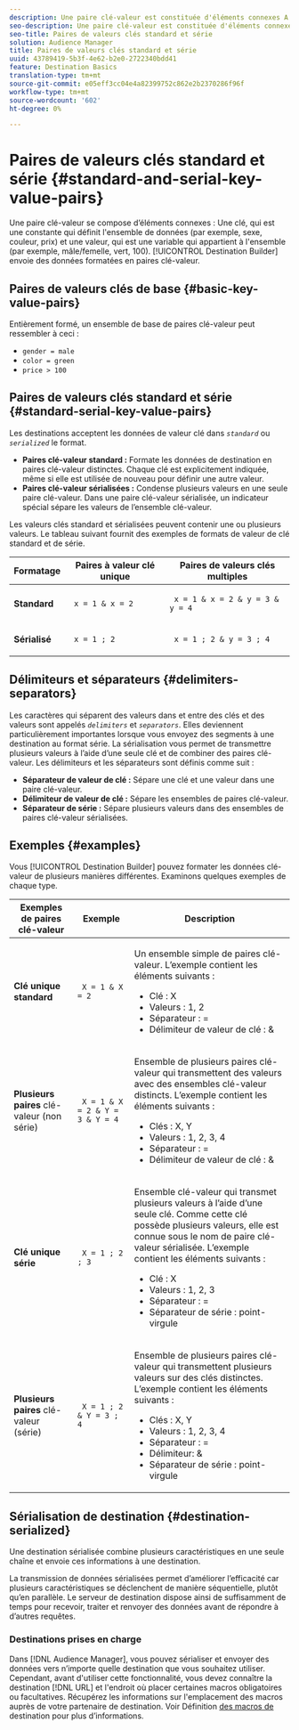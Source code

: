 ```yaml
---
description: Une paire clé-valeur est constituée d'éléments connexes A key, qui est une constante qui définit l'ensemble de données (p. ex., sexe, couleur, prix) et une valeur, qui est une variable qui appartient à l'ensemble (p. ex., mâle/femelle, vert, 100). Le créateur de destinations envoie des données au format clé-valeur.
seo-description: Une paire clé-valeur est constituée d'éléments connexes A key, qui est une constante qui définit l'ensemble de données (p. ex., sexe, couleur, prix) et une valeur, qui est une variable qui appartient à l'ensemble (p. ex., mâle/femelle, vert, 100). Le créateur de destinations envoie des données au format clé-valeur.
seo-title: Paires de valeurs clés standard et série
solution: Audience Manager
title: Paires de valeurs clés standard et série
uuid: 43789419-5b3f-4e62-b2e0-2722340bdd41
feature: Destination Basics
translation-type: tm+mt
source-git-commit: e05eff3cc04e4a82399752c862e2b2370286f96f
workflow-type: tm+mt
source-wordcount: '602'
ht-degree: 0%

---
```



# Paires de valeurs clés standard et série {#standard-and-serial-key-value-pairs}

Une paire clé-valeur se compose d’éléments connexes : Une clé, qui est une constante qui définit l&#39;ensemble de données (par exemple, sexe, couleur, prix) et une valeur, qui est une variable qui appartient à l&#39;ensemble (par exemple, mâle/femelle, vert, 100). [!UICONTROL Destination Builder] envoie des données formatées en paires clé-valeur.

## Paires de valeurs clés de base {#basic-key-value-pairs}

Entièrement formé, un ensemble de base de paires clé-valeur peut ressembler à ceci :

* `gender = male`
* `color = green`
* `price > 100`

## Paires de valeurs clés standard et série {#standard-serial-key-value-pairs}

Les destinations acceptent les données de valeur clé dans *`standard`* ou *`serialized`* le format.

* **Paires clé-valeur standard :** Formate les données de destination en paires clé-valeur distinctes. Chaque clé est explicitement indiquée, même si elle est utilisée de nouveau pour définir une autre valeur.
* **Paires clé-valeur sérialisées :** Condense plusieurs valeurs en une seule paire clé-valeur. Dans une paire clé-valeur sérialisée, un indicateur spécial sépare les valeurs de l’ensemble clé-valeur.

Les valeurs clés standard et sérialisées peuvent contenir une ou plusieurs valeurs. Le tableau suivant fournit des exemples de formats de valeur de clé standard et de série.

<table id="table_7895B1E800934117A19A96380F0CF91B"> 
 <thead> 
  <tr> 
   <th colname="col1" class="entry"> Formatage </th>
   <th colname="col2" class="entry"> Paires à valeur clé unique </th>
   <th colname="col3" class="entry"> Paires de valeurs clés multiples </th>
  </tr>
 </thead>
 <tbody> 
  <tr> 
   <td colname="col1"> <p> <b>Standard</b> </p> </td>
   <td colname="col2"> <p> <code> x = 1 &amp; x = 2 </code> </p> </td>
   <td colname="col3"> <p> <code> x = 1 &amp; x = 2 &amp; y = 3 &amp; y = 4 </code> </p> </td>
  </tr>
  <tr> 
   <td colname="col1"> <p> <b>Sérialisé</b> </p> </td> 
   <td colname="col2"> <p> <code> x = 1 ; 2 </code> </p> </td> 
   <td colname="col3"> <p> <code> x = 1 ; 2 &amp; y = 3 ; 4 </code> </p> </td>
  </tr>
 </tbody>
</table>

## Délimiteurs et séparateurs {#delimiters-separators}

Les caractères qui séparent des valeurs dans et entre des clés et des valeurs sont appelés *`delimiters`* et *`separators`*. Elles deviennent particulièrement importantes lorsque vous envoyez des segments à une destination au format série. La sérialisation vous permet de transmettre plusieurs valeurs à l’aide d’une seule clé et de combiner des paires clé-valeur. Les délimiteurs et les séparateurs sont définis comme suit :

* **Séparateur de valeur de clé :** Sépare une clé et une valeur dans une paire clé-valeur.
* **Délimiteur de valeur de clé :** Sépare les ensembles de paires clé-valeur.
* **Séparateur de série :** Sépare plusieurs valeurs dans des ensembles de paires clé-valeur sérialisées.

## Exemples {#examples}

Vous [!UICONTROL Destination Builder] pouvez formater les données clé-valeur de plusieurs manières différentes. Examinons quelques exemples de chaque type.

<table id="table_C2FBDC887C8C4CC88B1B2A7CF8E2795F"> 
 <thead> 
  <tr> 
   <th colname="col1" class="entry"> Exemples de paires clé-valeur </th> 
   <th colname="col2" class="entry"> Exemple </th> 
   <th colname="col3" class="entry"> Description </th> 
  </tr> 
 </thead>
 <tbody> 
  <tr> 
   <td colname="col1"> <p> <b>Clé unique standard</b> </p> </td> 
   <td colname="col2"> <p> <code> X = 1 &amp; X = 2 </code> </p> </td> 
   <td colname="col3"> <p>Un ensemble simple de paires clé-valeur. L’exemple contient les éléments suivants : </p> 
    <ul id="ul_28C0CB005B264373926CA5D7418EE845"> 
     <li id="li_B6D300DBA9064F0BA743BA9B04339511">Clé : X </li> 
     <li id="li_9A1C98D5C9124FF1B4F032668576C03A">Valeurs : 1, 2 </li> 
     <li id="li_1D2828328E554176846C94F6140C0CBF">Séparateur : = </li> 
     <li id="li_0C6A70A0D9534611ACC98A0FD3693587">Délimiteur de valeur de clé : &amp; </li> 
    </ul> </td> 
  </tr> 
  <tr> 
   <td colname="col1"> <p> <b>Plusieurs paires</b> clé-valeur (non série) </p> </td> 
   <td colname="col2"> <p> <code> X = 1 &amp; X = 2 &amp; Y = 3 &amp; Y = 4 </code> </p> </td> 
   <td colname="col3"> <p>Ensemble de plusieurs paires clé-valeur qui transmettent des valeurs avec des ensembles clé-valeur distincts. L’exemple contient les éléments suivants : </p> 
    <ul id="ul_7FB22A43B435463D9F209067FF2C3619"> 
     <li id="li_7487657F6C2F48F5A4C4C9F9E8FB3B4B">Clés : X, Y </li> 
     <li id="li_B828CF81DAB8443FBB2EDF6538A63B3C">Valeurs : 1, 2, 3, 4 </li> 
     <li id="li_EA4C95F6C93D435EB79237E38CE6F011">Séparateur : = </li> 
     <li id="li_45984AE2B581498299054BA5276D461D">Délimiteur de valeur de clé : &amp; </li> 
    </ul> </td> 
  </tr> 
  <tr> 
   <td colname="col1"> <p> <b>Clé unique série</b> </p> </td> 
   <td colname="col2"> <p> <code> X = 1 ; 2 ; 3 </code> </p> </td> 
   <td colname="col3"> <p>Ensemble clé-valeur qui transmet plusieurs valeurs à l’aide d’une seule clé. Comme cette clé possède plusieurs valeurs, elle est connue sous le nom de paire clé-valeur sérialisée. L’exemple contient les éléments suivants : </p> 
    <ul id="ul_69C4C662B9BD4F77BB940D921B316CCF"> 
     <li id="li_718BEC527E69417C9F88D3DBD3357A28">Clé : X </li> 
     <li id="li_659DCBBFB4024AC2B9C4E74D2A86648D">Valeurs : 1, 2, 3 </li> 
     <li id="li_9A890233C6F84085A7BD5EA4D044E3CC">Séparateur : = </li> 
     <li id="li_AFC0426EA6044F8BAFD915FCB3808FBA">Séparateur de série : point-virgule </li> 
    </ul> </td> 
  </tr> 
  <tr> 
   <td colname="col1"> <p> <b>Plusieurs paires</b> clé-valeur (série) </p> </td> 
   <td colname="col2"> <p> <code> X = 1 ; 2 &amp; Y = 3 ; 4 </code> </p> </td> 
   <td colname="col3"> <p>Ensemble de plusieurs paires clé-valeur qui transmettent plusieurs valeurs sur des clés distinctes. L’exemple contient les éléments suivants : </p> 
    <ul id="ul_CB50133B2E944818B9F2A0586EF69774"> 
     <li id="li_FD3D7ECC2BF046E99B1ED0B73EFE341F">Clés : X, Y </li> 
     <li id="li_2BADC98C4CE74BBBBA1DC446D24615AC">Valeurs : 1, 2, 3, 4 </li> 
     <li id="li_4125435175AD4A43A44B980B28F32364">Séparateur : = </li> 
     <li id="li_48CFC279B2514F4FB2935B05FC7F287A">Délimiteur: &amp; </li> 
     <li id="li_576C731F2FAF47FD92F55345CD6D36A0">Séparateur de série : point-virgule </li> 
    </ul> </td> 
  </tr> 
 </tbody> 
</table>

## Sérialisation de destination {#destination-serialized}

Une destination sérialisée combine plusieurs caractéristiques en une seule chaîne et envoie ces informations à une destination.

<!-- c_dest_serialized.xml -->

La transmission de données sérialisées permet d’améliorer l’efficacité car plusieurs caractéristiques se déclenchent de manière séquentielle, plutôt qu’en parallèle. Le serveur de destination dispose ainsi de suffisamment de temps pour recevoir, traiter et renvoyer des données avant de répondre à d’autres requêtes.

### Destinations prises en charge

Dans [!DNL Audience Manager], vous pouvez sérialiser et envoyer des données vers n’importe quelle destination que vous souhaitez utiliser. Cependant, avant d&#39;utiliser cette fonctionnalité, vous devez connaître la destination [!DNL URL] et l&#39;endroit où placer certaines macros obligatoires ou facultatives. Récupérez les informations sur l&#39;emplacement des macros auprès de votre partenaire de destination. Voir Définition [des macros de](../../features/destinations/destination-macros.md#destination-macros-defined) destination pour plus d’informations.